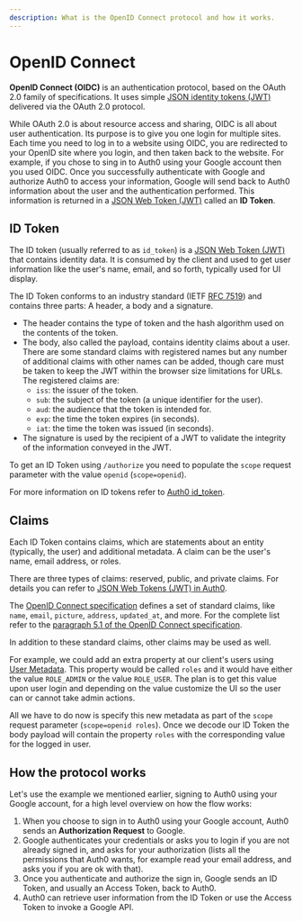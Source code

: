 ```yaml
---
description: What is the OpenID Connect protocol and how it works.
---
```

# OpenID Connect

**OpenID Connect (OIDC)** is an authentication protocol, based on the OAuth 2.0 family of specifications. It uses simple [JSON identity tokens (JWT)](/jwt) delivered via the OAuth 2.0 protocol.

While OAuth 2.0 is about resource access and sharing, OIDC is all about user authentication. Its purpose is to give you one login for multiple sites. Each time you need to log in to a website using OIDC, you are redirected to your OpenID site where you login, and then taken back to the website. For example, if you chose to sing in to Auth0 using your Google account then you used OIDC. Once you successfully authenticate with Google and authorize Auth0 to access your information, Google will send back to Auth0 information about the user and the authentication performed. This information is returned in a [JSON Web Token (JWT)](/jwt) called an **ID Token**.


## ID Token

The ID token (usually referred to as `id_token`) is a [JSON Web Token (JWT)](/jwt) that contains identity data. It is consumed by the client and used to get user information like the user's name, email, and so forth, typically used for UI display.

The ID Token conforms to an industry standard (IETF [RFC 7519](https://tools.ietf.org/html/rfc7519)) and contains three parts: A header, a body and a signature.

- The header contains the type of token and the hash algorithm used on the contents of the token.
- The body, also called the payload, contains identity claims about a user. There are some standard claims with registered names but any number of additional claims with other names can be added, though care must be taken to keep the JWT within the browser size limitations for URLs. The registered claims are:
  - `iss`: the issuer of the token.
  - `sub`: the subject of the token (a unique identifier for the user).
  - `aud`: the audience that the token is intended for.
  - `exp`: the time the token expires (in seconds).
  - `iat`: the time the token was issued (in seconds).
- The signature is used by the recipient of a JWT to validate the integrity of the information conveyed in the JWT.

To get an ID Token using `/authorize` you need to populate the `scope` request parameter with the value `openid` (`scope=openid`).

For more information on ID tokens refer to [Auth0 id_token](/tokens/id_token).

## Claims

Each ID Token contains claims, which are statements about an entity (typically, the user) and additional metadata. A claim can be the user's name, email address, or roles.

There are three types of claims: reserved, public, and private claims. For details you can refer to [JSON Web Tokens (JWT) in Auth0](/jwt#payload).

The [OpenID Connect specification](https://openid.net/specs/openid-connect-core-1_0.html) defines a set of standard claims, like `name`, `email`, `picture`, `address`, `updated_at`, and more. For the complete list refer to the [paragraph 5.1 of the OpenID Connect specification](https://openid.net/specs/openid-connect-core-1_0.html#StandardClaims).

In addition to these standard claims, other claims may be used as well.

For example, we could add an extra property at our client's users using [User Metadata](/metadata). This property would be called `roles` and it would have either the value `ROLE_ADMIN` or the value `ROLE_USER`. The plan is to get this value upon user login and depending on the value customize the UI so the user can or cannot take admin actions.

All we have to do now is specify this new metadata as part of the `scope` request parameter (`scope=openid roles`). Once we decode our ID Token the body payload will contain the property `roles` with the corresponding value for the logged in user.

## How the protocol works

Let's use the example we mentioned earlier, signing to Auth0 using your Google account, for a high level overview on how the flow works:

1. When you choose to sign in to Auth0 using your Google account, Auth0 sends an **Authorization Request** to Google.
1. Google authenticates your credentials or asks you to login if you are not already signed in, and asks for your authorization (lists all the permissions that Auth0 wants, for example read your email address, and asks you if you are ok with that).
1. Once you authenticate and authorize the sign in, Google sends an ID Token, and usually an Access Token, back to Auth0.
1. Auth0 can retrieve user information from the ID Token or use the Access Token to invoke a Google API.
